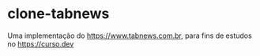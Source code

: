 # clone-tabnews
Uma implementação do https://www.tabnews.com.br, para fins de estudos no https://curso.dev 
